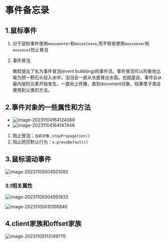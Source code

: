 # 事件备忘录

## 1.鼠标事件

1. 对于鼠标事件使用`mouseenter`和`mouseleave`,而不轻易使用`mouseover`和`mouseout`防止冒泡

2. 事件冒泡

   微软提出了名为事件冒泡(event bubbling)的事件流。事件冒泡可以形象地比喻为把一颗石头投入水中，泡泡会一直从水底冒出水面。也就是说，事件会从最内层的元素开始发生，一直向上传播，直到document对象，结果使子类会使用到父类的方法。

## 2.事件对象的一些属性和方法

- ![image-20231104164124369](C:\Users\张吉勇\AppData\Roaming\Typora\typora-user-images\image-20231104164124369.png)
- ![image-20231104164147446](C:\Users\张吉勇\AppData\Roaming\Typora\typora-user-images\image-20231104164147446.png)

1. 阻止冒泡：`当前对象.stopPropagation()`
2. 阻止网页默认行为：`e.preveDefault()`

## 3.鼠标滚动事件

![image-20231105004501082](C:\Users\张吉勇\AppData\Roaming\Typora\typora-user-images\image-20231105004501082.png)

### 3.1相关属性

![image-20231105004951933](C:\Users\张吉勇\AppData\Roaming\Typora\typora-user-images\image-20231105004951933.png)

![image-20231105010106840](C:\Users\张吉勇\AppData\Roaming\Typora\typora-user-images\image-20231105010106840.png)

## 4.client家族和offset家族

![image-20231105113149775](C:\Users\张吉勇\AppData\Roaming\Typora\typora-user-images\image-20231105113149775.png)